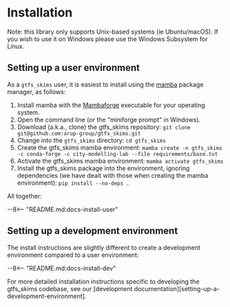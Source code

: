
# Installation

Note: this library only supports Unix-based systems (ie Ubuntu/macOS). If you wish to use it on Windows please use the Windows Subsystem for Linux.

## Setting up a user environment

As a `gtfs_skims` user, it is easiest to install using the [mamba](https://mamba.readthedocs.io/en/latest/index.html) package manager, as follows:

1. Install mamba with the [Mambaforge](https://github.com/conda-forge/miniforge#mambaforge) executable for your operating system.
1. Open the command line (or the "miniforge prompt" in Windows).
1. Download (a.k.a., clone) the gtfs_skims repository: `git clone git@github.com:arup-group/gtfs_skims.git`
1. Change into the `gtfs_skims` directory: `cd gtfs_skims`
1. Create the gtfs_skims mamba environment: `mamba create -n gtfs_skims -c conda-forge -c city-modelling-lab --file requirements/base.txt`
1. Activate the gtfs_skims mamba environment: `mamba activate gtfs_skims`
1. Install the gtfs_skims package into the environment, ignoring dependencies (we have dealt with those when creating the mamba environment): `pip install --no-deps .`

All together:

--8<-- "README.md:docs-install-user"

## Setting up a development environment

The install instructions are slightly different to create a development environment compared to a user environment:

--8<-- "README.md:docs-install-dev"

For more detailed installation instructions specific to developing the gtfs_skims codebase, see our [development documentation][setting-up-a-development-environment].
